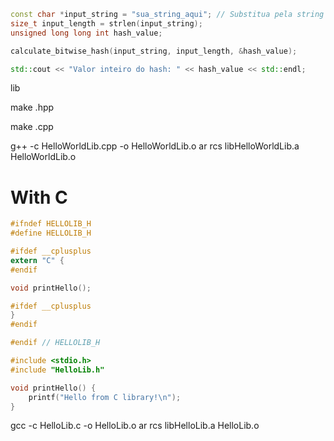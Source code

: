 ```c++
const char *input_string = "sua_string_aqui"; // Substitua pela string desejada
size_t input_length = strlen(input_string);
unsigned long long int hash_value;

calculate_bitwise_hash(input_string, input_length, &hash_value);

std::cout << "Valor inteiro do hash: " << hash_value << std::endl;
```

lib

make .hpp

make .cpp

g++ -c HelloWorldLib.cpp -o HelloWorldLib.o
ar rcs libHelloWorldLib.a HelloWorldLib.o

# With C

```h
#ifndef HELLOLIB_H
#define HELLOLIB_H

#ifdef __cplusplus
extern "C" {
#endif

void printHello();

#ifdef __cplusplus
}
#endif

#endif // HELLOLIB_H

```

```c
#include <stdio.h>
#include "HelloLib.h"

void printHello() {
    printf("Hello from C library!\n");
}

```

gcc -c HelloLib.c -o HelloLib.o
ar rcs libHelloLib.a HelloLib.o
